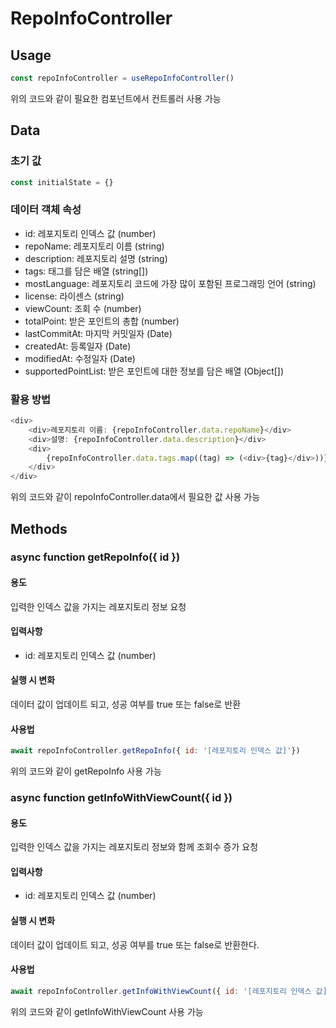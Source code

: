 # RepoInfoController

## Usage
```javascript
const repoInfoController = useRepoInfoController()
```
위의 코드와 같이 필요한 컴포넌트에서 컨트롤러 사용 가능


## Data

### 초기 값
```javascript
const initialState = {}
```

### 데이터 객체 속성
- id: 레포지토리 인덱스 값 (number)
- repoName: 레포지토리 이름 (string)
- description: 레포지토리 설명 (string)
- tags: 태그를 담은 배열 (string[])
- mostLanguage: 레포지토리 코드에 가장 많이 포함된 프로그래밍 언어 (string)
- license: 라이센스 (string)
- viewCount: 조회 수 (number)
- totalPoint: 받은 포인트의 총합 (number)
- lastCommitAt: 마지막 커밋일자 (Date)
- createdAt: 등록일자 (Date)
- modifiedAt: 수정일자 (Date)
- supportedPointList: 받은 포인트에 대한 정보를 담은 배열 (Object[])

### 활용 방법
```javascript
<div>
    <div>레포지토리 이름: {repoInfoController.data.repoName}</div>
    <div>설명: {repoInfoController.data.description}</div>
    <div>
        {repoInfoController.data.tags.map((tag) => (<div>{tag}</div>))}
    </div>
</div>
```
위의 코드와 같이 repoInfoController.data에서 필요한 값 사용 가능


## Methods

### async function getRepoInfo({ id })

#### 용도
입력한 인덱스 값을 가지는 레포지토리 정보 요청

#### 입력사항
- id: 레포지토리 인덱스 값 (number)

#### 실행 시 변화
데이터 값이 업데이트 되고, 성공 여부를 true 또는 false로 반환

#### 사용법
```javascript
await repoInfoController.getRepoInfo({ id: '[레포지토리 인덱스 값]'})
```
위의 코드와 같이 getRepoInfo 사용 가능


### async function getInfoWithViewCount({ id })

#### 용도
입력한 인덱스 값을 가지는 레포지토리 정보와 함께 조회수 증가 요청

#### 입력사항
- id: 레포지토리 인덱스 값 (number)

#### 실행 시 변화
데이터 값이 업데이트 되고, 성공 여부를 true 또는 false로 반환한다.

#### 사용법
```javascript
await repoInfoController.getInfoWithViewCount({ id: '[레포지토리 인덱스 값]'})
```
위의 코드와 같이 getInfoWithViewCount 사용 가능